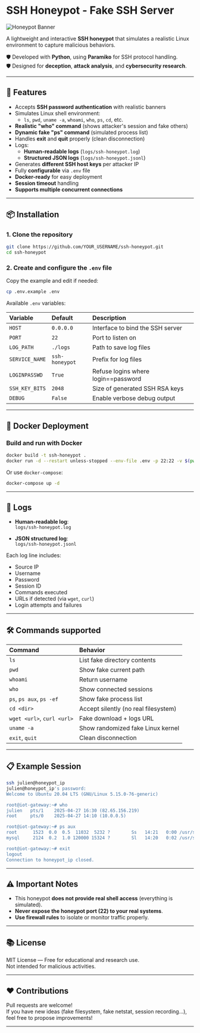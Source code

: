 # SSH Honeypot - Fake SSH Server

![Honeypot Banner](https://img.shields.io/badge/SSH-Honeypot-blue?style=for-the-badge)

A lightweight and interactive **SSH honeypot** that simulates a realistic Linux environment to capture malicious behaviors.

🛡️ Developed with **Python**, using **Paramiko** for SSH protocol handling.  
🛡️ Designed for **deception**, **attack analysis**, and **cybersecurity research**.

---

## 🚀 Features

- Accepts **SSH password authentication** with realistic banners
- Simulates Linux shell environment:
  - `ls`, `pwd`, `uname -a`, `whoami`, `who`, `ps`, `cd`, etc.
- **Realistic "who" command** (shows attacker's session and fake others)
- **Dynamic fake "ps" command** (simulated process list)
- Handles **exit** and **quit** properly (clean disconnection)
- Logs:
  - **Human-readable logs** (`logs/ssh-honeypot.log`)
  - **Structured JSON logs** (`logs/ssh-honeypot.jsonl`)
- Generates **different SSH host keys** per attacker IP
- Fully **configurable** via `.env` file
- **Docker-ready** for easy deployment
- **Session timeout** handling
- **Supports multiple concurrent connections**

---

## 📦 Installation

### 1. Clone the repository
```bash
git clone https://github.com/YOUR_USERNAME/ssh-honeypot.git
cd ssh-honeypot
```

### 2. Create and configure the `.env` file
Copy the example and edit if needed:
```bash
cp .env.example .env
```

Available `.env` variables:

| Variable | Default | Description |
|:---------|:--------|:------------|
| `HOST` | `0.0.0.0` | Interface to bind the SSH server |
| `PORT` | `22` | Port to listen on |
| `LOG_PATH` | `./logs` | Path to save log files |
| `SERVICE_NAME` | `ssh-honeypot` | Prefix for log files |
| `LOGINPASSWD` | `True` | Refuse logins where login==password |
| `SSH_KEY_BITS` | `2048` | Size of generated SSH RSA keys |
| `DEBUG` | `False` | Enable verbose debug output |

---

## 🐳 Docker Deployment

### Build and run with Docker

```bash
docker build -t ssh-honeypot .
docker run -d --restart unless-stopped --env-file .env -p 22:22 -v $(pwd)/logs:/opt/potdemiel/sshd/logs --name ssh-honeypot ssh-honeypot
```

Or use `docker-compose`:

```bash
docker-compose up -d
```

---

## 📜 Logs

- **Human-readable log**:  
  `logs/ssh-honeypot.log`

- **JSON structured log**:  
  `logs/ssh-honeypot.jsonl`

Each log line includes:
- Source IP
- Username
- Password
- Session ID
- Commands executed
- URLs if detected (via `wget`, `curl`)
- Login attempts and failures

---

## 🛠️ Commands supported

| Command | Behavior |
|:--------|:---------|
| `ls` | List fake directory contents |
| `pwd` | Show fake current path |
| `whoami` | Return username |
| `who` | Show connected sessions |
| `ps`, `ps aux`, `ps -ef` | Show fake process list |
| `cd <dir>` | Accept silently (no real filesystem) |
| `wget <url>`, `curl <url>` | Fake download + logs URL |
| `uname -a` | Show randomized fake Linux kernel |
| `exit`, `quit` | Clean disconnection |

---
  
## 📋 Example Session

```bash
ssh julien@honeypot_ip
julien@honeypot_ip's password:
Welcome to Ubuntu 20.04 LTS (GNU/Linux 5.15.0-76-generic)

root@iot-gateway:~# who
julien   pts/1    2025-04-27 16:30 (82.65.156.219)
root     pts/0    2025-04-27 14:10 (10.0.0.5)

root@iot-gateway:~# ps aux
root      1523  0.0  0.5  11032  5232 ?        Ss   14:21   0:00 /usr/sbin/sshd -D
mysql     2124  0.2  1.0 120000 15324 ?        Sl   14:20   0:02 /usr/sbin/mysqld

root@iot-gateway:~# exit
logout
Connection to honeypot_ip closed.
```

---

## ⚠️ Important Notes

- This honeypot **does not provide real shell access** (everything is simulated).
- **Never expose the honeypot port (22) to your real systems**.
- **Use firewall rules** to isolate or monitor traffic properly.

---

## 📚 License

MIT License — Free for educational and research use.  
Not intended for malicious activities.

---

## ❤️ Contributions

Pull requests are welcome!  
If you have new ideas (fake filesystem, fake netstat, session recording...), feel free to propose improvements!

---

